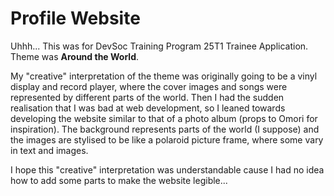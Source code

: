 # Profile Website

Uhhh... This was for DevSoc Training Program 25T1 Trainee Application.
Theme was **Around the World**.

My "creative" interpretation of the theme was originally going to be a vinyl display and record player, where the cover images and songs were represented by different parts of the world. 
Then I had the sudden realisation that I was bad at web development, so I leaned towards developing the website similar to that of a photo album (props to Omori for inspiration).
The background represents parts of the world (I suppose) and the images are stylised to be like a polaroid picture frame, where some vary in text and images.

I hope this "creative" interpretation was understandable cause I had no idea how to add some parts to make the website legible...
